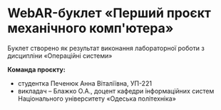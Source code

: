 # WebAR-буклет «Перший проєкт механічного комп'ютера»
 Буклет створено як результат виконання лабораторної роботи з дисципліни
«Операційні системи» 

**Команда проєкту:**
- студентка Печенюк Анна Віталіївна, УП-221
- викладач – Блажко О.А., доцент кафедри інформаційних систем Національного
університету «Одеська політехніка»
